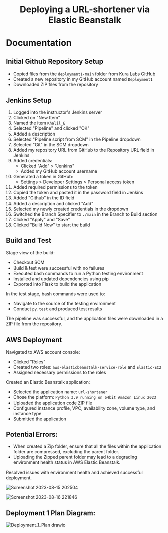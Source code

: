 <h1 align="center">Deploying a URL-shortener via Elastic Beanstalk<h1> 

# Documentation

## Initial Github Repository Setup
- Copied files from the `deployment1-main` folder from Kura Labs GitHub
- Created a new repository in my GitHub account named `Deployment1`
- Downloaded ZIP files from the repository

## Jenkins Setup
1. Logged into the instructor's Jenkins server
2. Clicked on "New Item"
3. Named the item `Khalil_E`
4. Selected "Pipeline" and clicked "OK"
5. Added a description
6. Selected "Pipeline script from SCM" in the Pipeline dropdown
7. Selected "Git" in the SCM dropdown
8. Added my repository URL from GitHub to the Repository URL field in Jenkins
9. Added credentials:
   - Clicked "Add" > "Jenkins"
   - Added my GitHub account username
10. Generated a token in GitHub:
    - Settings > Developer Settings > Personal access token
11. Added required permissions to the token
12. Copied the token and pasted it in the password field in Jenkins
13. Added "Github" in the ID field
14. Added a description and clicked "Add"
15. Selected my newly created credentials in the dropdown
16. Switched the Branch Specifier to `./main` in the Branch to Build section
17. Clicked "Apply" and "Save"
18. Clicked "Build Now" to start the build

## Build and Test
Stage view of the build:
- Checkout SCM
- Build & test were successful with no failures
- Executed bash commands to run a Python testing environment
- Installed and updated dependencies using pip
- Exported into Flask to build the application

In the test stage, bash commands were used to:
- Navigate to the source of the testing environment
- Conduct `py.test` and produced test results

The pipeline was successful, and the application files were downloaded in a ZIP file from the repository.

## AWS Deployment
Navigated to AWS account console:
- Clicked "Roles"
- Created two roles: `aws-elasticbeanstalk-service-role` and `Elastic-EC2`
- Assigned necessary permissions to the roles

Created an Elastic Beanstalk application:
- Selected the application name: `url-shortener`
- Chose the platform: `Python 3.9 running on 64bit Amazon Linux 2023`
- Uploaded the application code ZIP file
- Configured instance profile, VPC, availability zone, volume type, and instance type
- Submitted the application

## Potential Errors:
- When created a Zip folder, ensure that all the files within the application folder are compressed, excluding the parent folder. 
- Uploading the Zipped parent folder may lead to a degrading environment health status in AWS Elastic Beanstalk.
  
Resolved issues with environment health and achieved successful deployment.




![Screenshot 2023-08-15 202504](https://github.com/atlas-lion91/Deployment1/assets/140761974/626d1eb9-911e-47ea-bc0b-83517681246b)



![Screenshot 2023-08-16 221846](https://github.com/atlas-lion91/Deployment1/assets/140761974/eb9d2140-7754-44ce-b1e7-894d0dd0e705)


## Deployment 1 Plan Diagram:

![Deployment_1_Plan drawio](https://github.com/atlas-lion91/Deployment1/assets/140761974/e51042ab-ed23-4323-b691-e74ee915c837)

